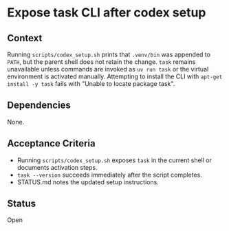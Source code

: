 # Expose task CLI after codex setup

## Context
Running `scripts/codex_setup.sh` prints that `.venv/bin` was appended to `PATH`,
but the parent shell does not retain the change. `task` remains unavailable
unless commands are invoked as `uv run task` or the virtual environment is
activated manually. Attempting to install the CLI with `apt-get install -y task`
fails with "Unable to locate package task".

## Dependencies
None.

## Acceptance Criteria
- Running `scripts/codex_setup.sh` exposes `task` in the current shell or
  documents activation steps.
- `task --version` succeeds immediately after the script completes.
- STATUS.md notes the updated setup instructions.

## Status
Open
